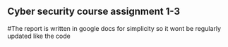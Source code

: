 ## Cyber security course assignment 1-3
#The report is written in google docs for simplicity so it wont be regularly updated like the code